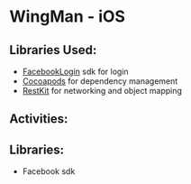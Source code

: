 WingMan - iOS
===========

Libraries Used:
---------

* [FacebookLogin] sdk for login
* <a href="http://cocoapods.org/">Cocoapods</a> for dependency management
* <a href="http://restkit.org/">RestKit</a> for networking and object mapping


Activities:
---------

Libraries:
---------

- Facebook sdk


[FacebookLogin]:https://developers.facebook.com/docs/facebook-login/ios/v2.0
